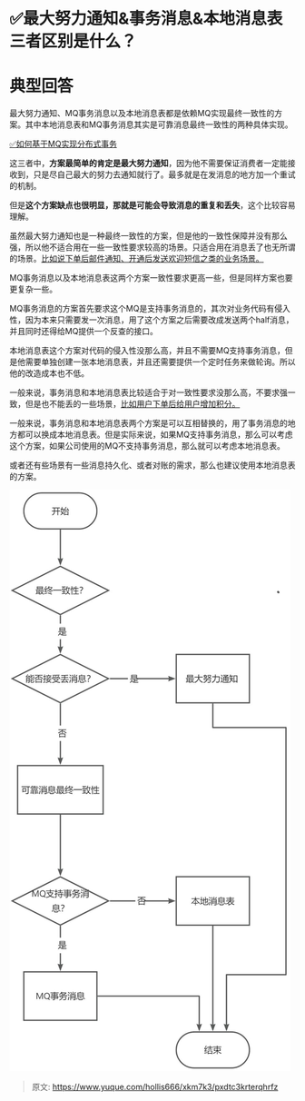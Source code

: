 # ✅最大努力通知&事务消息&本地消息表三者区别是什么？

# 典型回答


最大努力通知、MQ事务消息以及本地消息表都是依赖MQ实现最终一致性的方案。其中本地消息表和MQ事务消息其实是可靠消息最终一致性的两种具体实现。



[✅如何基于MQ实现分布式事务](https://www.yuque.com/hollis666/xkm7k3/yuku2qztfb8ki6wg)



这三者中，**方案最简单的肯定是最大努力通知**，因为他不需要保证消费者一定能接收到，只是尽自己最大的努力去通知就行了。最多就是在发消息的地方加一个重试的机制。



但是**这个方案缺点也很明显，那就是可能会导致消息的重复和丢失**，这个比较容易理解。



虽然最大努力通知也是一种最终一致性的方案，但是他的一致性保障并没有那么强，所以他不适合用在一些一致性要求较高的场景。只适合用在消息丢了也无所谓的场景。<u>比如说下单后邮件通知、开通后发送欢迎短信之类的业务场景。</u>

<u></u>

MQ事务消息以及本地消息表这两个方案一致性要求更高一些，但是同样方案也要更复杂一些。



MQ事务消息的方案首先要求这个MQ是支持事务消息的，其次对业务代码有侵入性，因为本来只需要发一次消息，用了这个方案之后需要改成发送两个half消息，并且同时还得给MQ提供一个反查的接口。



本地消息表这个方案对代码的侵入性没那么高，并且不需要MQ支持事务消息，但是他需要单独创建一张本地消息表，并且还需要提供一个定时任务来做轮询。所以他的改造成本也不低。



一般来说，事务消息和本地消息表比较适合于对一致性要求没那么高，不要求强一致，但是也不能丢的一些场景，<u>比如用户下单后给用户增加积分。</u>

<u></u>

一般来说，事务消息和本地消息表两个方案是可以互相替换的，用了事务消息的地方都可以换成本地消息表。但是实际来说，如果MQ支持事务消息，那么可以考虑这个方案，如果公司使用的MQ不支持事务消息，那么就可以考虑本地消息表。



或者还有些场景有一些消息持久化、或者对账的需求，那么也建议使用本地消息表的方案。



![画板](./img/1_RAtc203UUKxz_3/1705137825358-1a04ee31-3243-4769-9bfb-bcf59f2c19a8-099232.jpeg)



> 原文: <https://www.yuque.com/hollis666/xkm7k3/pxdtc3krterqhrfz>